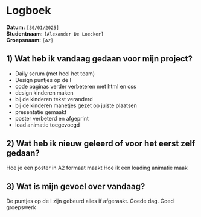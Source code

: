 # Logboek

**Datum:** `[30/01/2025]`  
**Studentnaam:** `[Alexander De Loecker]`  
**Groepsnaam:** `[A2]`

## 1) Wat heb ik vandaag gedaan voor mijn project?

- Daily scrum (met heel het team)
- Design puntjes op de I
- code paginas verder verbeteren met html en css
- design kinderen maken
- bij de kinderen tekst veranderd
- bij de kinderen manetjes gezet op juiste plaatsen
- presentatie gemaakt
- poster verbeterd en afgeprint
- load animatie toegevoegd

## 2) Wat heb ik nieuw geleerd of voor het eerst zelf gedaan?

Hoe je een poster in A2 formaat maakt
Hoe ik een loading animatie maak

## 3) Wat is mijn gevoel over vandaag?

De puntjes op de I zijn gebeurd alles if afgeraakt. Goede dag. Goed groepswerk
